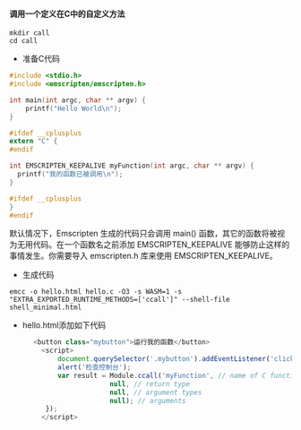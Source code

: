 #### 调用一个定义在C中的自定义方法
```shell
mkdir call
cd call
```
+ 准备C代码
```C
#include <stdio.h>
#include <emscripten/emscripten.h>

int main(int argc, char ** argv) {
    printf("Hello World\n");
}

#ifdef __cplusplus
extern "C" {
#endif

int EMSCRIPTEN_KEEPALIVE myFunction(int argc, char ** argv) {
  printf("我的函数已被调用\n");
}

#ifdef __cplusplus
}
#endif
```
默认情况下，Emscripten 生成的代码只会调用 main() 函数，其它的函数将被视为无用代码。在一个函数名之前添加 EMSCRIPTEN_KEEPALIVE 能够防止这样的事情发生。你需要导入 emscripten.h 库来使用 EMSCRIPTEN_KEEPALIVE。

+ 生成代码
```
emcc -o hello.html hello.c -O3 -s WASM=1 -s "EXTRA_EXPORTED_RUNTIME_METHODS=['ccall']" --shell-file shell_minimal.html
```
+ hello.html添加如下代码
```javascript
      <button class="mybutton">运行我的函数</button>
        <script>
            document.querySelector('.mybutton').addEventListener('click', function(){
            alert('检查控制台');
            var result = Module.ccall('myFunction', // name of C function 
                         null, // return type
                         null, // argument types
                         null); // arguments
         });
        </script>
```